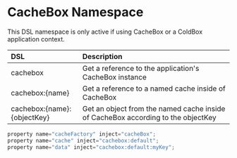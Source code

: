 # CacheBox Namespace

This DSL namespace is only active if using CacheBox or a ColdBox application context.

| DSL | Description |
| :--- | :--- |
| cachebox | Get a reference to the application's CacheBox instance |
| cachebox:{name} | Get a reference to a named cache inside of CacheBox |
| cachebox:{name}:{objectKey} | Get an object from the named cache inside of CacheBox according to the objectKey |

```javascript
property name="cacheFactory" inject="cacheBox";
property name="cache" inject="cachebox:default";
property name="data" inject="cachebox:default:myKey";
```
